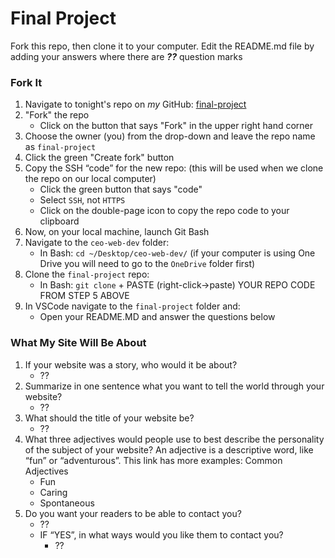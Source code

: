 # Final Project #

Fork this repo, then clone it to your computer. Edit the README.md file by adding your answers where there are ***??*** question marks

### Fork It ##
1. Navigate to tonight's repo on _my_ GitHub: [final-project](https://github.com/zeromile/final-project)
2. "Fork" the repo
    - Click on the button that says "Fork" in the upper right hand corner
3. Choose the owner (you) from the drop-down and leave the repo name as `final-project`
4. Click the green "Create fork" button
5. Copy the SSH “code” for the new repo: (this will be used when we clone the repo on our local computer)
    - Click the green button that says "code"
    - Select `SSH`, not `HTTPS`
    - Click on the double-page icon to copy the repo code to your clipboard
5. Now, on your local machine, launch Git Bash
6. Navigate to the `ceo-web-dev` folder:
    - In Bash: `cd ~/Desktop/ceo-web-dev/` (if your computer is using One Drive you will need to go to the `OneDrive` folder first)
5. Clone the `final-project` repo:
    - In Bash: `git clone` + PASTE (right-click->paste) YOUR REPO CODE FROM STEP 5 ABOVE
6. In VSCode navigate to the `final-project` folder and:
    - Open your README.MD and answer the questions below


### What My Site Will Be About ###
1. If your website was a story, who would it be about?
    - ??
2. Summarize in one sentence what you want to tell the world through your website?
    - ??
3. What should the title of your website be?
    - ??
4. What three adjectives would people use to best describe the personality of the subject of your website? An adjective is a descriptive word, like “fun” or “adventurous”. This link has more examples: Common Adjectives
    - Fun
    - Caring
    - Spontaneous
5. Do you want your readers to be able to contact you?
    - ??
    - IF “YES”, in what ways would you like them to contact you?
        -  ??
